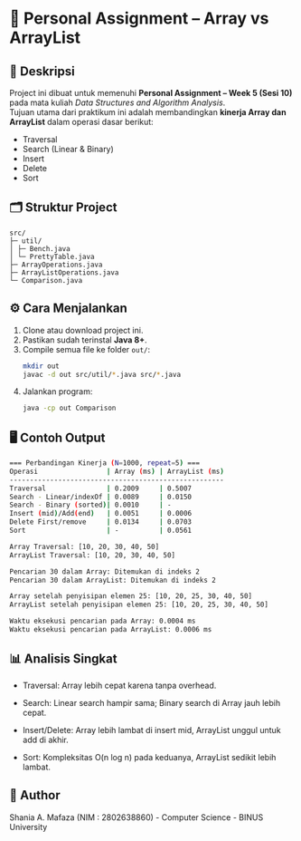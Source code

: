 # 📘 Personal Assignment – Array vs ArrayList

## 📌 Deskripsi

Project ini dibuat untuk memenuhi **Personal Assignment – Week 5 (Sesi 10)** pada mata kuliah _Data Structures and Algorithm Analysis_.  
Tujuan utama dari praktikum ini adalah membandingkan **kinerja Array dan ArrayList** dalam operasi dasar berikut:

- Traversal
- Search (Linear & Binary)
- Insert
- Delete
- Sort

## 🗂️ Struktur Project

```
src/
├─ util/
│ ├─ Bench.java
│ └─ PrettyTable.java
├─ ArrayOperations.java
├─ ArrayListOperations.java
└─ Comparison.java
```

## ⚙️ Cara Menjalankan

1. Clone atau download project ini.
2. Pastikan sudah terinstal **Java 8+**.
3. Compile semua file ke folder `out/`:
   ```bash
   mkdir out
   javac -d out src/util/*.java src/*.java
   ```
4. Jalankan program:
   ```bash
   java -cp out Comparison
   ```

## 🖥️ Contoh Output

```bash
=== Perbandingan Kinerja (N=1000, repeat=5) ===
Operasi                 | Array (ms) | ArrayList (ms)
-----------------------------------------------------
Traversal               | 0.2009     | 0.5007
Search - Linear/indexOf | 0.0089     | 0.0150
Search - Binary (sorted)| 0.0010     | -
Insert (mid)/Add(end)   | 0.0051     | 0.0006
Delete First/remove     | 0.0134     | 0.0703
Sort                    | -          | 0.0561

Array Traversal: [10, 20, 30, 40, 50]
ArrayList Traversal: [10, 20, 30, 40, 50]

Pencarian 30 dalam Array: Ditemukan di indeks 2
Pencarian 30 dalam ArrayList: Ditemukan di indeks 2

Array setelah penyisipan elemen 25: [10, 20, 25, 30, 40, 50]
ArrayList setelah penyisipan elemen 25: [10, 20, 25, 30, 40, 50]

Waktu eksekusi pencarian pada Array: 0.0004 ms
Waktu eksekusi pencarian pada ArrayList: 0.0006 ms

```

## 📊 Analisis Singkat

- Traversal: Array lebih cepat karena tanpa overhead.

- Search: Linear search hampir sama; Binary search di Array jauh lebih cepat.

- Insert/Delete: Array lebih lambat di insert mid, ArrayList unggul untuk add di akhir.

- Sort: Kompleksitas O(n log n) pada keduanya, ArrayList sedikit lebih lambat.

## 👤 Author

Shania A. Mafaza (NIM : 2802638860) -
Computer Science - BINUS University
